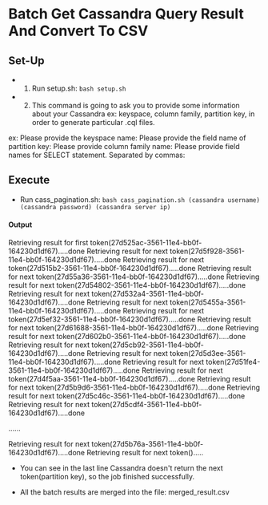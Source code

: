 Batch Get Cassandra Query Result And Convert To CSV
========

Set-Up
----

* 1) Run setup.sh:
`bash setup.sh`

* 2) This command is going to ask you to provide some information about your Cassandra ex: keyspace, column family, partition key, 
     in order to generate particular .cql files.

ex:
Please provide the keyspace name:
Please provide the field name of partition key:
Please provide column family name:
Please provide field names for SELECT statement. Separated by commas:


Execute
----

* Run cass_pagination.sh:
`bash cass_pagination.sh (cassandra username) (cassandra password) (cassandra server ip)`

#### Output

Retrieving result for first token(27d525ac-3561-11e4-bb0f-164230d1df67).....done
Retrieving result for next token(27d5f928-3561-11e4-bb0f-164230d1df67).....done
Retrieving result for next token(27d515b2-3561-11e4-bb0f-164230d1df67).....done
Retrieving result for next token(27d55a36-3561-11e4-bb0f-164230d1df67).....done
Retrieving result for next token(27d54802-3561-11e4-bb0f-164230d1df67).....done
Retrieving result for next token(27d532a4-3561-11e4-bb0f-164230d1df67).....done
Retrieving result for next token(27d5455a-3561-11e4-bb0f-164230d1df67).....done
Retrieving result for next token(27d5ef32-3561-11e4-bb0f-164230d1df67).....done
Retrieving result for next token(27d61688-3561-11e4-bb0f-164230d1df67).....done
Retrieving result for next token(27d602b0-3561-11e4-bb0f-164230d1df67).....done
Retrieving result for next token(27d5cb92-3561-11e4-bb0f-164230d1df67).....done
Retrieving result for next token(27d5d3ee-3561-11e4-bb0f-164230d1df67).....done
Retrieving result for next token(27d51fe4-3561-11e4-bb0f-164230d1df67).....done
Retrieving result for next token(27d4f5aa-3561-11e4-bb0f-164230d1df67).....done
Retrieving result for next token(27d5b9d6-3561-11e4-bb0f-164230d1df67).....done
Retrieving result for next token(27d5c46c-3561-11e4-bb0f-164230d1df67).....done
Retrieving result for next token(27d5cdf4-3561-11e4-bb0f-164230d1df67).....done

......

Retrieving result for next token(27d5b76a-3561-11e4-bb0f-164230d1df67).....done
Retrieving result for next token().....

* You can see in the last line Cassandra doesn't return the next token(partition key), so the job finished successfully.

* All the batch results are merged into the file: merged_result.csv
